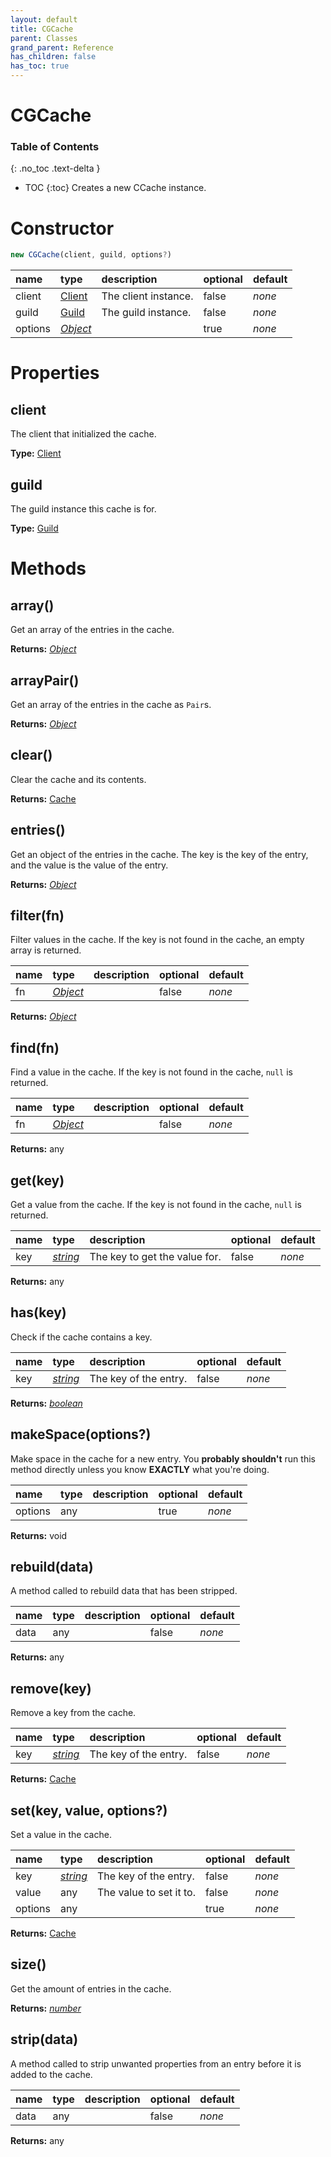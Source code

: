 ```yaml
---
layout: default
title: CGCache
parent: Classes
grand_parent: Reference
has_children: false
has_toc: true
---
```


# CGCache
### Table of Contents
{: .no_toc .text-delta }

- TOC
{:toc}
Creates a new CCache instance.
# Constructor
```js
new CGCache(client, guild, options?)
```

| name | type | description | optional | default |
|:-----|:-----|:------------|:---------|:--------|
| client | [Client](/ref/classes/Client) | The client instance. | false | *none* |
| guild | [Guild](/ref/classes/Guild) | The guild instance. | false | *none* |
| options | *[Object](https://developer.mozilla.org/en-US/docs/Web/JavaScript/Reference/Global_Objects/Object)* |   | true | *none* |

# Properties
## client
The client that initialized the cache.

**Type:** [Client](/ref/classes/Client)

## guild
The guild instance this cache is for.

**Type:** [Guild](/ref/classes/Guild)

# Methods
## array()
Get an array of the entries in the cache.

**Returns:** *[Object](https://developer.mozilla.org/en-US/docs/Web/JavaScript/Reference/Global_Objects/Object)*

## arrayPair()
Get an array of the entries in the cache as `Pair`s.

**Returns:** *[Object](https://developer.mozilla.org/en-US/docs/Web/JavaScript/Reference/Global_Objects/Object)*

## clear()
Clear the cache and its contents.

**Returns:** [Cache](/ref/classes/Cache)

## entries()
Get an object of the entries in the cache. The
key is the key of the entry, and the value is
the value of the entry.

**Returns:** *[Object](https://developer.mozilla.org/en-US/docs/Web/JavaScript/Reference/Global_Objects/Object)*

## filter(fn)
Filter values in the cache. If the key is not found
in the cache, an empty array is returned.

| name | type | description | optional | default |
|:-----|:-----|:------------|:---------|:--------|
| fn | *[Object](https://developer.mozilla.org/en-US/docs/Web/JavaScript/Reference/Global_Objects/Object)* |   | false | *none* |

**Returns:** *[Object](https://developer.mozilla.org/en-US/docs/Web/JavaScript/Reference/Global_Objects/Object)*

## find(fn)
Find a value in the cache. If the key is not found
in the cache, `null` is returned.

| name | type | description | optional | default |
|:-----|:-----|:------------|:---------|:--------|
| fn | *[Object](https://developer.mozilla.org/en-US/docs/Web/JavaScript/Reference/Global_Objects/Object)* |   | false | *none* |

**Returns:** any

## get(key)
Get a value from the cache. If the key is not found
in the cache, `null` is returned.

| name | type | description | optional | default |
|:-----|:-----|:------------|:---------|:--------|
| key | *[string](https://developer.mozilla.org/en-US/docs/Web/JavaScript/Reference/Global_Objects/string)* | The key to get the value for. | false | *none* |

**Returns:** any

## has(key)
Check if the cache contains a key.

| name | type | description | optional | default |
|:-----|:-----|:------------|:---------|:--------|
| key | *[string](https://developer.mozilla.org/en-US/docs/Web/JavaScript/Reference/Global_Objects/string)* | The key of the entry. | false | *none* |

**Returns:** *[boolean](https://developer.mozilla.org/en-US/docs/Web/JavaScript/Reference/Global_Objects/boolean)*

## makeSpace(options?)
Make space in the cache for a new entry. You
**probably shouldn't** run this method directly
unless you know **EXACTLY** what you're doing.

| name | type | description | optional | default |
|:-----|:-----|:------------|:---------|:--------|
| options | any |   | true | *none* |

**Returns:** void

## rebuild(data)
A method called to rebuild data that has been
stripped.

| name | type | description | optional | default |
|:-----|:-----|:------------|:---------|:--------|
| data | any |   | false | *none* |

**Returns:** any

## remove(key)
Remove a key from the cache.

| name | type | description | optional | default |
|:-----|:-----|:------------|:---------|:--------|
| key | *[string](https://developer.mozilla.org/en-US/docs/Web/JavaScript/Reference/Global_Objects/string)* | The key of the entry. | false | *none* |

**Returns:** [Cache](/ref/classes/Cache)

## set(key, value, options?)
Set a value in the cache.

| name | type | description | optional | default |
|:-----|:-----|:------------|:---------|:--------|
| key | *[string](https://developer.mozilla.org/en-US/docs/Web/JavaScript/Reference/Global_Objects/string)* | The key of the entry. | false | *none* |
| value | any | The value to set it to. | false | *none* |
| options | any |   | true | *none* |

**Returns:** [Cache](/ref/classes/Cache)

## size()
Get the amount of entries in the cache.

**Returns:** *[number](https://developer.mozilla.org/en-US/docs/Web/JavaScript/Reference/Global_Objects/number)*

## strip(data)
A method called to strip unwanted properties from an
entry before it is added to the cache.

| name | type | description | optional | default |
|:-----|:-----|:------------|:---------|:--------|
| data | any |   | false | *none* |

**Returns:** any

